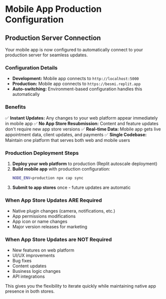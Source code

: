 # Mobile App Production Configuration

## Production Server Connection
Your mobile app is now configured to automatically connect to your production server for seamless updates.

### Configuration Details
- **Development:** Mobile app connects to `http://localhost:5000`
- **Production:** Mobile app connects to `https://besmi.replit.app`
- **Auto-switching:** Environment-based configuration handles this automatically

### Benefits
✅ **Instant Updates:** Any changes to your web platform appear immediately in mobile app
✅ **No App Store Resubmission:** Content and feature updates don't require new app store versions
✅ **Real-time Data:** Mobile app gets live appointment data, client updates, and payments
✅ **Single Codebase:** Maintain one platform that serves both web and mobile users

### Production Deployment Steps
1. **Deploy your web platform** to production (Replit autoscale deployment)
2. **Build mobile app** with production configuration:
   ```bash
   NODE_ENV=production npx cap sync
   ```
3. **Submit to app stores** once - future updates are automatic

### When App Store Updates ARE Required
- Native plugin changes (camera, notifications, etc.)
- App permissions modifications
- App icon or name changes
- Major version releases for marketing

### When App Store Updates are NOT Required
- New features on web platform
- UI/UX improvements
- Bug fixes
- Content updates
- Business logic changes
- API integrations

This gives you the flexibility to iterate quickly while maintaining native app presence in both stores.